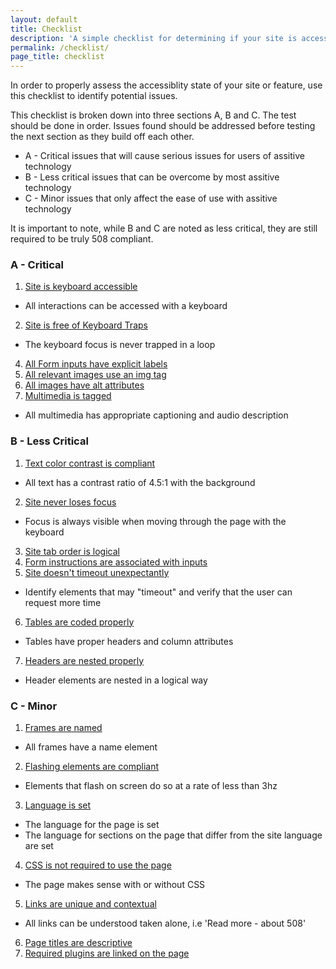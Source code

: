 ```yaml
---
layout: default
title: Checklist
description: 'A simple checklist for determining if your site is accessible'
permalink: /checklist/
page_title: checklist
---
```

In order to properly assess the accessiblity state of your site or feature, use this checklist to identify potential issues. 

This checklist is broken down into three sections A, B and C. The test should be done in order. Issues found should be addressed before testing the next section as they build off each other. 

 * A - Critical issues that will cause serious issues for users of assitive technology
 * B - Less critical issues that can be overcome by most assitive technology
 * C - Minor issues that only affect the ease of use with assitive technology

 It is important to note, while B and C are noted as less critical, they are still required to be truly 508 compliant. 

###  A - Critical

1. <a href='../keyboard'>Site is keyboard accessible</a>
 * All interactions can be accessed with a keyboard
2. <a href='../keyboard'>Site is free of Keyboard Traps</a>
 * The keyboard focus is never trapped in a loop
4. <a href='../forms'>All Form inputs have explicit labels</a>
6. <a href='../images'>All relevant images use an img tag</a>
5. <a href='../images'>All images have alt attributes</a>
6. <a href='../multimedia'>Multimedia is tagged</a>
 * All multimedia has appropriate captioning and audio description

### B - Less Critical
1. <a href='../color'>Text color contrast is compliant</a>
 * All text has a contrast ratio of 4.5:1 with the background
2. <a href='../keyboard'>Site never loses focus</a>
 * Focus is always visible when moving through the page with the keyboard
3. <a href='../keyboard'>Site tab order is logical</a>
4. <a href='../forms'>Form instructions are associated with inputs</a>
5. <a href='../timeouts'>Site doesn't timeout unexpectantly</a>
 * Identify elements that may "timeout" and verify that the user can request more time
6. <a href='../tables'>Tables are coded properly</a>
 * Tables have proper headers and column attributes
7. <a href='../headers'>Headers are nested properly</a>
 * Header elements are nested in a logical way

### C - Minor
1. <a href='../frames'>Frames are named</a>
 * All frames have a name element
2. <a href='../flashing'>Flashing elements are compliant</a>
 * Elements that flash on screen do so at a rate of less than 3hz
3. <a href='../properties'>Language is set</a>
 * The language for the page is set
 * The language for sections on the page that differ from the site language are set
4. <a href='../css'>CSS is not required to use the page</a>
 * The page makes sense with or without CSS
5. <a href='../links'>Links are unique and contextual</a>
 * All links can be understood taken alone, i.e 'Read more - about 508'
6. <a href='../pagetitles'>Page titles are descriptive</a>
7. <a href='../plugins'>Required plugins are linked on the page</a>